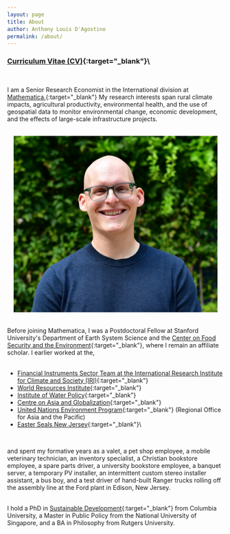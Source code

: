 ```yaml
---
layout: page
title: About
author: Anthony Louis D'Agostino
permalink: /about/
---
```


### [Curriculum Vitae (CV)]("/data_files/ALDAgostino-CV_Short.pdf"){:target="_blank"}\
<br> 

I am a Senior Research Economist in the International division at [Mathematica.](https://www.mathematica.org/){:target="_blank"} My research interests span rural climate impacts, agricultural productivity, environmental health, and the use of geospatial data to monitor environmental change, economic development, and the effects of large-scale infrastructure projects.\
<br>

<div style="text-align: center"><img src="/imgs/DAgostino_Headshot.jpg" alt="headshot" width="475" class="center"/></div>
<br>


Before joining Mathematica, I was a Postdoctoral Fellow at Stanford University's Department of Earth System Science and the [Center on Food Security and the Environment](http://fse.fsi.stanford.edu/){:target="_blank"}, where I remain an affiliate scholar. I earlier worked at the,\
<br>

- [Financial Instruments Sector Team at the International Research Institute for Climate and Society (IRI)](https://iri.columbia.edu/our-expertise/financial-instruments/){:target="_blank"}
- [World Resources Institute](http://www.wri.org/){:target="_blank"}
- [Institute of Water Policy](http://lkyspp.nus.edu.sg/iwp/){:target="_blank"}
- [Centre on Asia and Globalization](http://lkyspp.nus.edu.sg/cag/){:target="_blank"}
- [United Nations Environment Program](http://www.unep.org/asiapacific/){:target="_blank"} (Regional Office for Asia and the Pacific)
- [Easter Seals New Jersey](http://www.easterseals.com/nj/){:target="_blank"}\
<br>

and spent my formative years as a valet, a pet shop employee, a mobile veterinary technician, an inventory specialist, a Christian bookstore employee, a spare parts driver, a university bookstore employee, a banquet server, a temporary PV installer, an intermittent custom stereo installer assistant, a bus boy, and a test driver of hand-built Ranger trucks rolling off the assembly line at the Ford plant in Edison, New Jersey.\
<br>

I hold a PhD in [Sustainable Development](https://www.sipa.columbia.edu/sipa-education/phd-sustainable-development){:target="_blank"} from Columbia University, a Master in Public Policy from the National University of Singapore, and a BA in Philosophy from Rutgers University.
